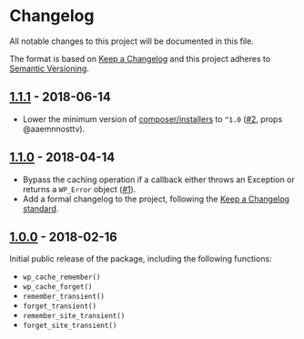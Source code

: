 # Changelog

All notable changes to this project will be documented in this file.

The format is based on [Keep a Changelog](http://keepachangelog.com/en/1.0.0/)
and this project adheres to [Semantic Versioning](http://semver.org/spec/v2.0.0.html).

## [1.1.1] - 2018-06-14

* Lower the minimum version of [composer/installers](https://github.com/composer/installers) to `^1.0` ([#2], props @aaemnnosttv).

## [1.1.0] - 2018-04-14

* Bypass the caching operation if a callback either throws an Exception or returns a `WP_Error` object ([#1]).
* Add a formal changelog to the project, following the [Keep a Changelog standard](http://keepachangelog.com/en/1.0.0/).

## [1.0.0] - 2018-02-16

Initial public release of the package, including the following functions:

* `wp_cache_remember()`
* `wp_cache_forget()`
* `remember_transient()`
* `forget_transient()`
* `remember_site_transient()`
* `forget_site_transient()`

[Unreleased]: https://github.com/stevegrunwell/wp-cache-remember/compare/master...develop
[1.1.1]: https://github.com/stevegrunwell/wp-cache-remember/releases/tag/v1.1.1
[1.1.0]: https://github.com/stevegrunwell/wp-cache-remember/releases/tag/v1.1.0
[1.0.0]: https://github.com/stevegrunwell/wp-cache-remember/releases/tag/v1.0.0
[#1]: https://github.com/stevegrunwell/wp-cache-remember/pull/1
[#2]: https://github.com/stevegrunwell/wp-cache-remember/issues/2
